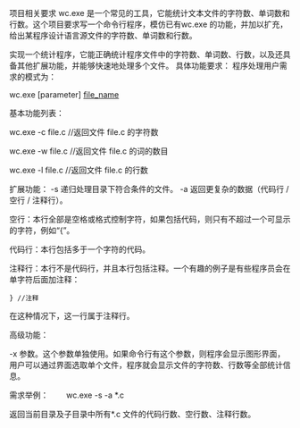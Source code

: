 项目相关要求
wc.exe 是一个常见的工具，它能统计文本文件的字符数、单词数和行数。这个项目要求写一个命令行程序，模仿已有wc.exe 的功能，并加以扩充，给出某程序设计语言源文件的字符数、单词数和行数。

实现一个统计程序，它能正确统计程序文件中的字符数、单词数、行数，以及还具备其他扩展功能，并能够快速地处理多个文件。
具体功能要求：
程序处理用户需求的模式为：

wc.exe [parameter] [file_name]

基本功能列表：

wc.exe -c file.c     //返回文件 file.c 的字符数

wc.exe -w file.c    //返回文件 file.c 的词的数目  

wc.exe -l file.c      //返回文件 file.c 的行数

扩展功能：
    -s   递归处理目录下符合条件的文件。
    -a   返回更复杂的数据（代码行 / 空行 / 注释行）。

空行：本行全部是空格或格式控制字符，如果包括代码，则只有不超过一个可显示的字符，例如“{”。

代码行：本行包括多于一个字符的代码。

注释行：本行不是代码行，并且本行包括注释。一个有趣的例子是有些程序员会在单字符后面加注释：

    } //注释
在这种情况下，这一行属于注释行。

[file_name]: 文件或目录名，可以处理一般通配符。
高级功能：

 -x 参数。这个参数单独使用。如果命令行有这个参数，则程序会显示图形界面，用户可以通过界面选取单个文件，程序就会显示文件的字符数、行数等全部统计信息。

需求举例：
　　wc.exe -s -a *.c

返回当前目录及子目录中所有*.c 文件的代码行数、空行数、注释行数。
